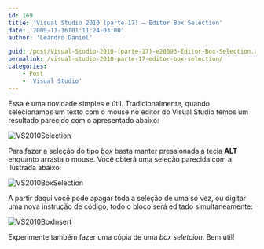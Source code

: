 ```yaml
---
id: 169
title: 'Visual Studio 2010 (parte 17) – Editor Box Selection'
date: '2009-11-16T01:11:24-03:00'
author: 'Leandro Daniel'

guid: /post/Visual-Studio-2010-(parte-17)-e28093-Editor-Box-Selection.aspx
permalink: /visual-studio-2010-parte-17-editor-box-selection/
categories:
    - Post
    - 'Visual Studio'
---
```


Essa é uma novidade simples e útil. Tradicionalmente, quando selecionamos um texto com o mouse no editor do Visual Studio temos um resultado parecido com o apresentado abaixo:

![VS2010Selection](http://leandrodaniel.com/pics/WindowsLiveWriter/VisualStudio2010parte17EditorBoxSelectio/78CDF3EC/VS2010Selection.gif "VS2010Selection")

Para fazer a seleção do tipo *box* basta manter pressionada a tecla **ALT** enquanto arrasta o mouse. Você obterá uma seleção parecida com a ilustrada abaixo:

![VS2010BoxSelection](http://leandrodaniel.com/pics/WindowsLiveWriter/VisualStudio2010parte17EditorBoxSelectio/6618FA35/VS2010BoxSelection.gif "VS2010BoxSelection")

A partir daqui você pode apagar toda a seleção de uma só vez, ou digitar uma nova instrução de código, todo o bloco será editado simultaneamente:

![VS2010BoxInsert](http://leandrodaniel.com/pics/WindowsLiveWriter/VisualStudio2010parte17EditorBoxSelectio/3E727E0B/VS2010BoxInsert.gif "VS2010BoxInsert")

Experimente também fazer uma cópia de uma *box seletcion*. Bem útil!